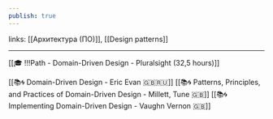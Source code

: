```yaml
---
publish: true
---
```

links: [[Архитектура (ПО)]],  [[Design patterns]]

---

[[🎓 !!!Path - Domain-Driven Design - Pluralsight (32,5 hours)]]

[[📚🌀 Domain-Driven Design - Eric Evan 🇬🇧🇷🇺]]
[[📚🌀 Patterns, Principles, and Practices of Domain-Driven Design - Millett, Tune 🇬🇧]]
[[📚🌀 Implementing Domain-Driven Design - Vaughn Vernon 🇬🇧]]